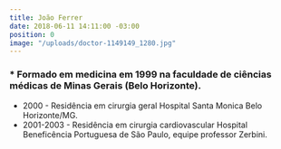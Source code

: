 ```yaml
---
title: João Ferrer
date: 2018-06-11 14:11:00 -03:00
position: 0
image: "/uploads/doctor-1149149_1280.jpg"
---
```


### * Formado em medicina em 1999 na faculdade de ciências médicas de Minas Gerais (Belo Horizonte).
* 2000 - Residência em cirurgia geral Hospital Santa Monica Belo Horizonte/MG.
* 2001-2003 - Residência em cirurgia cardiovascular Hospital Beneficência Portuguesa de São Paulo, equipe professor Zerbini.